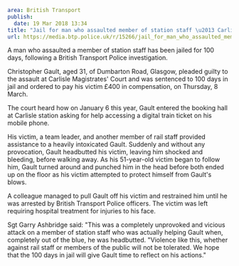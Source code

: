 ```yaml
area: British Transport
publish:
  date: 19 Mar 2018 13:34
title: "Jail for man who assaulted member of station staff \u2013 Carlisle"
url: https://media.btp.police.uk/r/15266/jail_for_man_who_assaulted_member_of_station_staf
```

A man who assaulted a member of station staff has been jailed for 100 days, following a British Transport Police investigation.

Christopher Gault, aged 31, of Dumbarton Road, Glasgow, pleaded guilty to the assault at Carlisle Magistrates' Court and was sentenced to 100 days in jail and ordered to pay his victim £400 in compensation, on Thursday, 8 March.

The court heard how on January 6 this year, Gault entered the booking hall at Carlisle station asking for help accessing a digital train ticket on his mobile phone.

His victim, a team leader, and another member of rail staff provided assistance to a heavily intoxicated Gault.
Suddenly and without any provocation, Gault headbutted his victim, leaving him shocked and bleeding, before walking away.
As his 51-year-old victim began to follow him, Gault turned around and punched him in the head before both ended up on the floor as his victim attempted to protect himself from Gault's blows.

A colleague managed to pull Gault off his victim and restrained him until he was arrested by British Transport Police officers.
The victim was left requiring hospital treatment for injuries to his face.

Sgt Garry Ashbridge said: "This was a completely unprovoked and vicious attack on a member of station staff who was actually helping Gault when, completely out of the blue, he was headbutted.
"Violence like this, whether against rail staff or members of the public will not be tolerated. We hope that the 100 days in jail will give Gault time to reflect on his actions."

